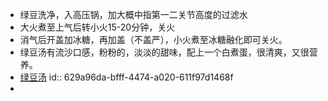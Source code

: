 - 绿豆洗净，入高压锅，加大概中指第一二关节高度的过滤水
- 大火煮至上气后转小火15-20分钟，关火
- 消气后开盖加冰糖，再加盖（不盖严），小火煮至冰糖融化即可关火。
- 绿豆汤有流沙口感，粉粉的，淡淡的甜味，配上一个白煮蛋，很清爽，又很营养。
- [绿豆汤](https://www.xiachufang.com/recipe/103959647/)
  id:: 629a96da-bfff-4474-a020-611f97d1468f
-